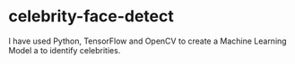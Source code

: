 # celebrity-face-detect
I have used Python, TensorFlow and OpenCV to create a Machine Learning Model a to identify celebrities. 
